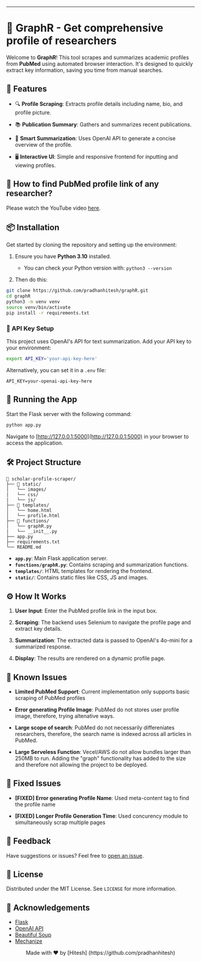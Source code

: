 
---

# 🧠 GraphR - Get comprehensive profile of researchers

Welcome to **GraphR**! This tool scrapes and summarizes academic profiles from **PubMed** using automated browser interaction. It's designed to quickly extract key information, saving you time from manual searches.

## 🚀 Features

- 🔍 **Profile Scraping**: Extracts profile details including name, bio, and profile picture.

- 📚 **Publication Summary**: Gathers and summarizes recent publications.

- 📝 **Smart Summarization**: Uses OpenAI API to generate a concise overview of the profile.

- 🖥️ **Interactive UI**: Simple and responsive frontend for inputting and viewing profiles.

## 🎥 How to find PubMed profile link of any researcher?

Please watch the YouTube video <a href="https://www.youtube.com/watch?v=waPMcZsQJBs">here</a>.

## 📦 Installation

Get started by cloning the repository and setting up the environment:

1. Ensure you have **Python 3.10** installed.
   - You can check your Python version with: `python3 --version`

2. Then do this:
```bash
git clone https://github.com/pradhanhitesh/graphR.git
cd graphR
python3 -m venv venv
source venv/bin/activate
pip install -r requirements.txt
```

### 🔑 API Key Setup

This project uses OpenAI's API for text summarization. Add your API key to your environment:

```bash
export API_KEY='your-api-key-here'
```

Alternatively, you can set it in a `.env` file:

```
API_KEY=your-openai-api-key-here
```

## 🚀 Running the App

Start the Flask server with the following command:

```bash
python app.py
```

Navigate to [http://127.0.0.1:5000](http://127.0.0.1:5000) in your browser to access the application.

## 🛠️ Project Structure

```
📁 scholar-profile-scraper/
├── 📂 static/
│   └── images/
|   └── css/
|   └── js/
├── 📂 templates/
│   └── home.html
│   └── profile.html
├── 📂 functions/
│   └── graphR.py
|   └── __init__.py
├── app.py
├── requirements.txt
└── README.md
```

- **`app.py`**: Main Flask application server.
- **`functions/graphR.py`**: Contains scraping and summarization functions.
- **`templates/`**: HTML templates for rendering the frontend.
- **`static/`**: Contains static files like CSS, JS and images.

## ⚙️ How It Works

1. **User Input**: Enter the PubMed profile link in the input box.

2. **Scraping**: The backend uses Selenium to navigate the profile page and extract key details.

3. **Summarization**: The extracted data is passed to OpenAI's 4o-mini for a summarized response.

4. **Display**: The results are rendered on a dynamic profile page.

## 🐛 Known Issues
 
- **Limited PubMed Support**: Current implementation only supports basic scraping of PubMed profiles

- **Error generating Profile Image**: PubMed do not stores user profile image, therefore, trying altenative ways.

- **Large scope of search**: PubMed do not necessarily differeniates researchers, therefore, the search name is indexed across all articles in PubMed.

- **Large Serveless Function**: Vecel/AWS do not allow bundles larger than 250MB to run. Adding the "graph" functionality has added to the size and therefore not allowing the project to be deployed.

## 🔨 Fixed Issues
 
- **[FIXED] Error generating Profile Name**: Used meta-content tag to find the profile name

- **[FIXED] Longer Profile Generation Time**: Used concurency module to simultaneously scrap multiple pages

## 📣 Feedback

Have suggestions or issues? Feel free to [open an issue](https://github.com/pradhanhitesh/graphR/issues).


## 📜 License

Distributed under the MIT License. See `LICENSE` for more information.

## 🌟 Acknowledgements

- [Flask](https://flask.palletsprojects.com/)
- [OpenAI API](https://openai.com/)
- [Beautiful Soup](https://www.crummy.com/software/BeautifulSoup/)
- [Mechanize](https://mechanize.readthedocs.io/en/latest/)

<p align="center">
  Made with ❤️ by [Hitesh] (https://github.com/pradhanhitesh)
</p>